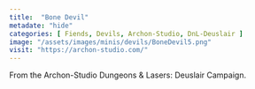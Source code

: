 ```yaml
---
title:  "Bone Devil"
metadate: "hide"
categories: [ Fiends, Devils, Archon-Studio, DnL-Deuslair ]
image: "/assets/images/minis/devils/BoneDevil5.png"
visit: "https://archon-studio.com/"
---
```

From the Archon-Studio Dungeons & Lasers: Deuslair Campaign.